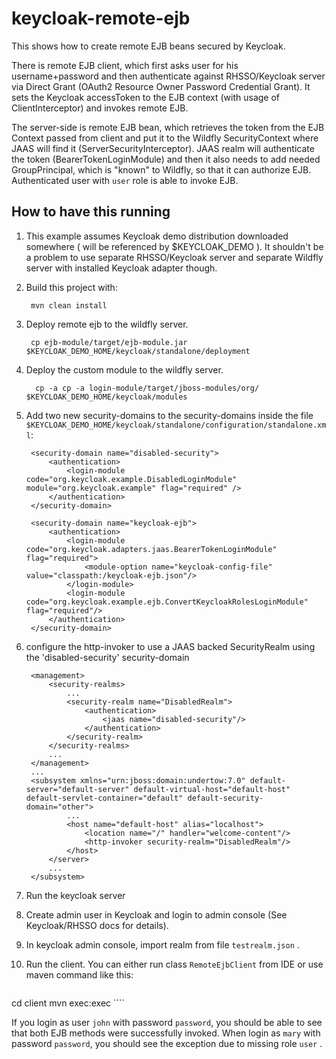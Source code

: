 # keycloak-remote-ejb

This shows how to create remote EJB beans secured by Keycloak.

There is remote EJB client, which first asks user for his username+password and then authenticate against RHSSO/Keycloak server via
Direct Grant (OAuth2 Resource Owner Password Credential Grant). It sets the Keycloak accessToken to the EJB context (with usage of ClientInterceptor) and invokes remote EJB.

The server-side is remote EJB bean, which retrieves the token from the EJB Context passed from client and put it to the Wildfly SecurityContext where JAAS 
will find it (ServerSecurityInterceptor). JAAS realm will authenticate the token (BearerTokenLoginModule) and then it also needs to 
add needed GroupPrincipal, which is "known" to Wildfly, so that it can authorize EJB. Authenticated user with `user` role is able to invoke EJB.


How to have this running
------------------------
1. This example assumes Keycloak demo distribution downloaded somewhere ( will be referenced by $KEYCLOAK_DEMO ). It shouldn't be a problem
 to use separate RHSSO/Keycloak server and separate Wildfly server with installed Keycloak adapter though.
 
 
2. Build this project with: 

        mvn clean install

3. Deploy remote ejb to the wildfly server. 

        cp ejb-module/target/ejb-module.jar $KEYCLOAK_DEMO_HOME/keycloak/standalone/deployment

4. Deploy the custom module to the wildfly server.

         cp -a cp -a login-module/target/jboss-modules/org/ $KEYCLOAK_DEMO_HOME/keycloak/modules

4. Add two new security-domains to the security-domains inside the file `$KEYCLOAK_DEMO_HOME/keycloak/standalone/configuration/standalone.xml`:

        <security-domain name="disabled-security">
            <authentication>
                <login-module code="org.keycloak.example.DisabledLoginModule" module="org.keycloak.example" flag="required" />
            </authentication>
        </security-domain>
        
        <security-domain name="keycloak-ejb">
            <authentication>
                <login-module code="org.keycloak.adapters.jaas.BearerTokenLoginModule" flag="required">
                    <module-option name="keycloak-config-file" value="classpath:/keycloak-ejb.json"/>
                </login-module>
                <login-module code="org.keycloak.example.ejb.ConvertKeycloakRolesLoginModule" flag="required"/>
            </authentication>
        </security-domain>

5. configure the http-invoker to use a JAAS backed SecurityRealm using the 'disabled-security' security-domain

        <management>
            <security-realms>
                ...
                <security-realm name="DisabledRealm">
                    <authentication>
                        <jaas name="disabled-security"/>
                    </authentication>
                </security-realm>
            </security-realms>
            ...
        </management>
        ...
        <subsystem xmlns="urn:jboss:domain:undertow:7.0" default-server="default-server" default-virtual-host="default-host" default-servlet-container="default" default-security-domain="other">
                ...
                <host name="default-host" alias="localhost">
                    <location name="/" handler="welcome-content"/>
                    <http-invoker security-realm="DisabledRealm"/>
                </host>
            </server>
            ...
        </subsystem>

6. Run the keycloak server

7. Create admin user in Keycloak and login to admin console (See Keycloak/RHSSO docs for details).

8. In keycloak admin console, import realm from file `testrealm.json` .

9. Run the client. You can either run class `RemoteEjbClient` from IDE or use maven command like this:
    ````
cd client
mvn exec:exec
    ````

If you login as user `john` with password `password`, you should be able to see that both EJB methods were successfully invoked.
When login as `mary` with password `password`, you should see the exception due to missing role `user` .

